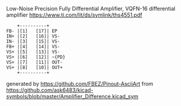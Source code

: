 Low-Noise Precision Fully Differential Amplifier, VQFN-16
differential amplifier
https://www.ti.com/lit/ds/symlink/ths4551.pdf


	    +----------+
	FB- |[1]   [17]| EP
	IN+ |[2]   [16]| VS-
	IN- |[3]   [15]| VS-
	FB+ |[4]   [14]| VS-
	VS+ |[5]   [13]| VS-
	VS+ |[6]   [12]| ~{PD}
	VS+ |[7]   [11]| OUT-
	VS+ |[8]   [10]| OUT+
	    +----------+


generated by https://github.com/FBEZ/Pinout-AsciiArt from https://github.com/ask6483/kicad-symbols/blob/master/Amplifier_Difference.kicad_sym